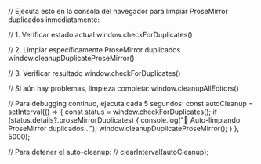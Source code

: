 // Ejecuta esto en la consola del navegador para limpiar ProseMirror duplicados inmediatamente:

// 1. Verificar estado actual
window.checkForDuplicates()

// 2. Limpiar específicamente ProseMirror duplicados
window.cleanupDuplicateProseMirror()

// 3. Verificar resultado
window.checkForDuplicates()

// Si aún hay problemas, limpieza completa:
window.cleanupAllEditors()

// Para debugging continuo, ejecuta cada 5 segundos:
const autoCleanup = setInterval(() => {
const status = window.checkForDuplicates();
if (status.details?.proseMirrorDuplicates) {
console.log("🎯 Auto-limpiando ProseMirror duplicados...");
window.cleanupDuplicateProseMirror();
}
}, 5000);

// Para detener el auto-cleanup:
// clearInterval(autoCleanup);
